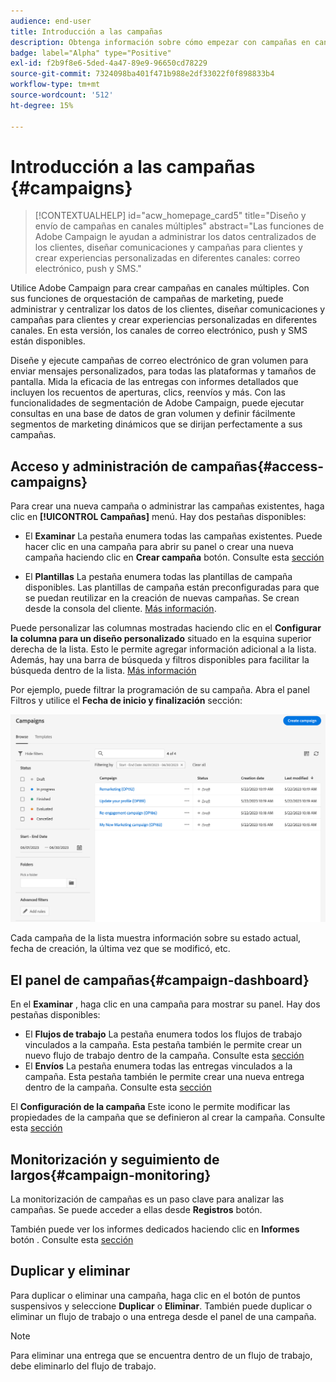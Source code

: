 ```yaml
---
audience: end-user
title: Introducción a las campañas
description: Obtenga información sobre cómo empezar con campañas en canales múltiples
badge: label="Alpha" type="Positive"
exl-id: f2b9f8e6-5ded-4a47-89e9-96650cd78229
source-git-commit: 7324098ba401f471b988e2df33022f0f898833b4
workflow-type: tm+mt
source-wordcount: '512'
ht-degree: 15%

---
```



# Introducción a las campañas {#campaigns}

>[!CONTEXTUALHELP]
>id="acw_homepage_card5"
>title="Diseño y envío de campañas en canales múltiples"
>abstract="Las funciones de Adobe Campaign le ayudan a administrar los datos centralizados de los clientes, diseñar comunicaciones y campañas para clientes y crear experiencias personalizadas en diferentes canales: correo electrónico, push y SMS."

Utilice Adobe Campaign para crear campañas en canales múltiples. Con sus funciones de orquestación de campañas de marketing, puede administrar y centralizar los datos de los clientes, diseñar comunicaciones y campañas para clientes y crear experiencias personalizadas en diferentes canales. En esta versión, los canales de correo electrónico, push y SMS están disponibles.

Diseñe y ejecute campañas de correo electrónico de gran volumen para enviar mensajes personalizados, para todas las plataformas y tamaños de pantalla.
Mida la eficacia de las entregas con informes detallados que incluyen los recuentos de aperturas, clics, reenvíos y más. Con las funcionalidades de segmentación de Adobe Campaign, puede ejecutar consultas en una base de datos de gran volumen y definir fácilmente segmentos de marketing dinámicos que se dirijan perfectamente a sus campañas.

<!--
Get Started with campaigns
Adobe Campaign offers a set of solutions that help you personalize and deliver campaigns across all of your online and offline channels. You can create, configure, execute and analyze marketing campaigns. All marketing campaigns can be managed from a unified control center. Discover how to browse and create marketing campaigns in this section.

Campaigns include actions (deliveries) and processes (importing or extracting files), as well as resources (marketing documents, delivery outlines). They are used in marketing campaigns. Campaigns are part of a program, and programs are included in a campaign plan.
-->

## Acceso y administración de campañas{#access-campaigns}

Para crear una nueva campaña o administrar las campañas existentes, haga clic en **[!UICONTROL Campañas]** menú. Hay dos pestañas disponibles:

* El **Examinar** La pestaña enumera todas las campañas existentes. Puede hacer clic en una campaña para abrir su panel o crear una nueva campaña haciendo clic en **Crear campaña** botón. Consulte esta [sección](create-campaigns.md#create-campaigns)

* El **Plantillas** La pestaña enumera todas las plantillas de campaña disponibles. Las plantillas de campaña están preconfiguradas para que se puedan reutilizar en la creación de nuevas campañas. Se crean desde la consola del cliente. [Más información](https://experienceleague.adobe.com/docs/campaign/automation/campaign-orchestration/marketing-campaign-templates.html?lang=es).

Puede personalizar las columnas mostradas haciendo clic en el **Configurar la columna para un diseño personalizado** situado en la esquina superior derecha de la lista. Esto le permite agregar información adicional a la lista. Además, hay una barra de búsqueda y filtros disponibles para facilitar la búsqueda dentro de la lista. [Más información](../get-started/user-interface.md#list-screens)

Por ejemplo, puede filtrar la programación de su campaña. Abra el panel Filtros y utilice el **Fecha de inicio y finalización** sección:

![Lista de campañas](assets/campaign-filter-on-dates.png)

Cada campaña de la lista muestra información sobre su estado actual, fecha de creación, la última vez que se modificó, etc.

## El panel de campañas{#campaign-dashboard}

En el **Examinar** , haga clic en una campaña para mostrar su panel. Hay dos pestañas disponibles:

* El **Flujos de trabajo** La pestaña enumera todos los flujos de trabajo vinculados a la campaña. Esta pestaña también le permite crear un nuevo flujo de trabajo dentro de la campaña. Consulte esta [sección](create-campaigns.md#create-campaigns)
* El **Envíos** La pestaña enumera todas las entregas vinculados a la campaña. Esta pestaña también le permite crear una nueva entrega dentro de la campaña. Consulte esta [sección](create-campaigns.md#create-campaigns)

El **Configuración de la campaña** Este icono le permite modificar las propiedades de la campaña que se definieron al crear la campaña. Consulte esta [sección](create-campaigns.md#create-campaigns)

## Monitorización y seguimiento de largos{#campaign-monitoring}

La monitorización de campañas es un paso clave para analizar las campañas. Se puede acceder a ellas desde **Registros** botón.

También puede ver los informes dedicados haciendo clic en **Informes** botón . Consulte esta [sección](../reporting/campaign-reports.md)

## Duplicar y eliminar

Para duplicar o eliminar una campaña, haga clic en el botón de puntos suspensivos y seleccione **Duplicar** o **Eliminar**. También puede duplicar o eliminar un flujo de trabajo o una entrega desde el panel de una campaña.

>[!NOTE]
>
>Para eliminar una entrega que se encuentra dentro de un flujo de trabajo, debe eliminarlo del flujo de trabajo.

